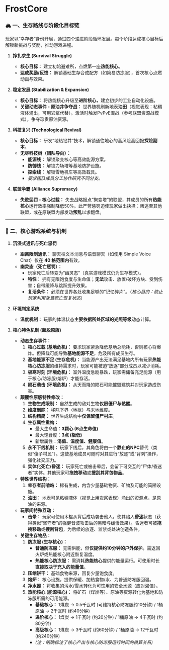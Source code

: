 # FrostCore
### 🏔️ **一、生存路线与阶段化目标链**

玩家以“幸存者”身份开局，通过四个递进阶段循环发展。每个阶段达成核心目标后解锁新挑战与奖励，推动游戏进程。

1.  **挣扎求生 (Survival Struggle)**
    *   **核心目标：** 建立初始避难所，点燃第一座**热能核心**。
    *   **达成奖励/反馈：** 解锁基础生存合成配方（如简易防冻服），首次核心点燃动画与效果。

2.  **稳定发展 (Stabilization & Expansion)**
    *   **核心目标：** 将热能核心升级至**进阶核心**，建立初步的工业自动化设施。
    *   **关键动态事件 - 原油井争夺战：** 世界随机刷新地表**油田**（视觉表现：粘稠液体涌出，可用岩浆代替）。激活时触发PvPvE混战（参考联盟资源战模式），争夺珍贵原油资源。

3.  **科技复兴 (Technological Revival)**
    *   **核心目标：** 研发“地热钻井”技术，解锁通往地心的高风险高回报**探险副本**。
    *   **无尽科技树（团队导向）：**
        *   **能源线：** 解锁聚变核心等高效能源方案。
        *   **防御线：** 解锁力场塔等基地防护设施。
        *   **探索线：** 解锁雪地机车等高效载具。
        *   *要求团队成员分工协作研究不同分支。*

4.  **联盟争霸 (Alliance Supremacy)**
    *   **失败惩罚 - 核心过载：** 失去战略据点“聚变塔”的联盟，其成员的所有**热能核心**运行效率强制降低50%。此严苛惩罚迫使玩家做出抉择：叛逃至其他联盟，或在原联盟内部发动**叛乱**以求翻盘。

---

### 👥 **二、核心游戏系统与机制**

1.  **沉浸式通讯与死亡惩罚**
    *   **距离限制通讯：** 聊天栏文本消息与语音聊天（如使用 Simple Voice Chat）仅在 **40 格范围内**有效。
    *   **幽灵态（死亡惩罚）：**
        *   玩家死亡后转变为“幽灵态”（真实游戏模式仍为生存模式）。
        *   **特性：** 拥有无限饱食度与生命值；**无法**攻击、放置/破坏方块、受到伤害；自带缓降与跳跃提升效果。
        *   **复活条件：** 必须在世界各处收集足够的“记忆碎片”。（*核心目的：防止玩家利用故意死亡恢复状态*）

2.  **环境判定系统**
    *   **温度机制：** 玩家的体温状态**主要依据所处区域的光照等级**动态计算。

3.  **核心特色机制 (超脱原版)**
    *   **动态生存事件：**
        1.  **核心过载 (基地危机)：** 要求玩家紧急降低基地总能耗，否则核心将爆炸。但降载可能导致**基地能源不足**，危及所有成员生存。
        2.  **基地能源不足 (生存危机)：** 当能源产出无法满足基地内所有玩家**热能核心防冻服**的维持需求时，玩家可能被迫“放逐”部分成员以减少消耗。
        3.  **极寒时刻 (环境危机)：** 室外温度急剧暴跌，玩家需储备充足能源（用于核心/防冻服/熔炉）才能存活。
        4.  **陨石袭击 (环境危机)：** 从天而降的陨石可能摧毁建筑并对玩家造成伤害。
    *   **颠覆性原版特性修改：**
        1.  **生物生成限制：** 自然生成的敌对生物**仅限僵尸与骷髅**。
        2.  **维度删除：** 移除下界（地狱）与末地维度。
        3.  **结构精简：** 世界生成结构中**仅保留僵尸村庄**。
        4.  **生存属性重构：**
            *   最大生命值：**3颗心 (6点生命值)**
            *   最大饱食度：**3点 (极低)**
            *   新增属性：**渴值、温度值、健康值**。
        5.  **永不下线机制：** 玩家下线后，其角色将由一个**静止的NPC**替代（类似“傻子村民”）。这使基地成员可随时对其进行“放逐”或“背刺”操作，强化社交压力。
        6.  **实体化死亡/昏迷：** 玩家死亡或被击晕后，会留下可交互的“尸体/昏迷者”实体。其他玩家可**拖拽移动**或**搜刮其背包物品**。
    *   **特殊世界结构：**
        1.  **幸存者前哨站：** 稀有生成，内含少量基础物资、矿物及可能的简陋设施。
        2.  **油田：** 地表可见粘稠液体（视觉上用岩浆表现）涌出的资源点，是原油的来源。
    *   **玩家间特殊互动：**
        *   **击晕：** 玩家可使用木棍从背后成功袭击他人，使其陷入**昏迷**状态（获得类似“坚守者”的强健音波攻击后的黑暗与缓慢效果）。昏迷者可被**拖拽移动**或**搜刮背包**，为后续的放逐、监禁或处决创造条件。
    *   **关键生存物品：**
        1.  **防冻服 (生存核心)：**
            *   **普通防冻服：** 无需供能，但**仅提供约10分钟的户外保护**。需返回火炉或热能核心附近恢复温度。
            *   **热能核心防冻服：** 需消耗**热能核心**提供的能量运行。可使用时长**直接取决于充入的能量值**。
        2.  **压缩饼干：** 基础食物来源，回复少量饱食度。
        3.  **熔炉：** 核心设施，提供保暖、加热食物/水、为普通防冻服回温。
        4.  **净水器：** 将收集的污水/雪水转化为可饮用的安全水源（应对渴值）。
        5.  **热能核心 (能源核心)：** 将矿石（煤炭等）、原油等资源转化为基地和防冻服所需的可用能源。
            *   **基础核心：** 1煤炭 → 0.5千瓦时 (可维持核心防冻服约10分钟) / 1桶原油 → 2千瓦时 (约40分钟)
            *   **进阶核心：** 1煤炭 → 1千瓦时 (约20分钟) / 1桶原油 → 4千瓦时 (约80分钟)
            *   **高级核心：** 1煤炭 → 3千瓦时 (约60分钟) / 1桶原油 → 12千瓦时 (约240分钟)
            *   *(注：明确标注了核心产出与核心防冻服运行时间的换算关系)*
